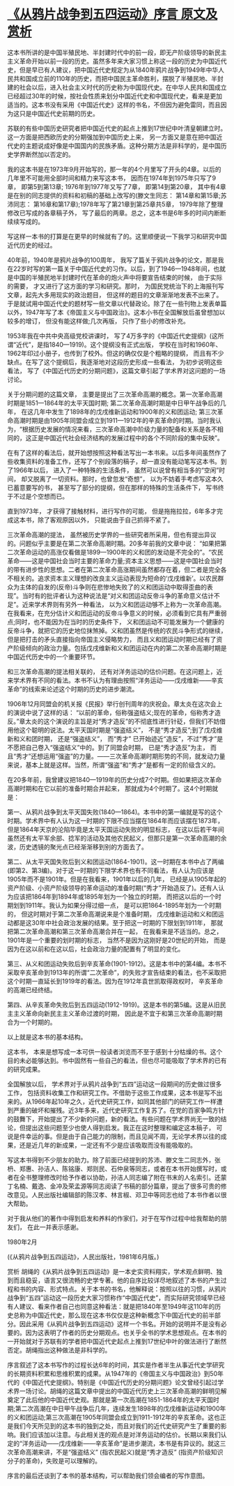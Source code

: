 # [《从鸦片战争到五四运动》序言 原文及赏析](https://www.vrrw.net/wx/14477.html)

这本书所讲的是中国半殖民地、半封建时代中的前一段，即无产阶级领导的新民主主义革命开始以前一段的历史。虽然多年来大家习惯上称这一段的历史为中国近代史，但是早已有人建议，把中国近代史规定为从1840年鸦片战争到1949年中华人民共和国成立前的110年的历史，而把中国民主革命胜利，摆脱了半殖民地、半封建的社会以后，进入社会主义时代的历史称为中国现代史。在中华人民共和国成立已经超过30年的时候，按社会性质来划分中国近代史和中国现代史，看来是更加适当的。这本书没有采用《中国近代史》这样的书名，不但因为避免雷同，而且因为这只是中国近代史前期的历史。

苏联的有些中国历史研究者把中国近代史的起点上推到17世纪中叶清皇朝建立时。这一方面是把西欧历史的分期强加到中国历史上来， 另一方面又是意在把中国近代史的主题说成好像是中国国内的民族矛盾。这种分期方法是非科学的，是中国历史学界断然加以否定的。

我的这本书是在1973年9月开始写的，那一年的4个月里写了开头的4章。以后的几年里不可能用全部时间和精力来写这本书， 因而在1974年到1975年只写了9章， 即第5到第13章; 1976年到1977年又写了7章， 即第14到第20章， 其中有4章是在别的同志提供的资料和初稿的基础上改写的(滕文生同志： 第14章和第15章;苏沛同志： 第16章和第17章);1978年写了第21章到第25章共5章， 1979年除了整理修改已写成的各章稿子外， 写了最后的两章。总之，这本书是6年多的时间内断断续续写成的。

写这样一本书的打算是在更早的时候就有了的。这里顺便说一下我学习和研究中国近代历史的经过。



40年前，1940年是鸦片战争的100周年， 我写了篇关于鸦片战争的论文，那是我在22岁时写的第一篇关于中国近代史的习作。以后，到了1946—1948年间，也就是中国的半殖民地半封建时代在革命的炮火声中将要宣告结束的时候， 由于实际的需要， 才又进行了这方面的学习和研究。那时， 为国民党统治下的上海报刊写文章，起先大多用现实的政治题目， 但这样的题目的文章渐渐地发表不出来了。于是就试用中国近代史的题材写一些文章以代替政论。除了在一些刊物上发表单篇以外，1947年写了本《帝国主义与中国政治》。这本小书在全国解放后虽曾想加以较多的增订， 但没有能这样做;几次再版， 只作了些小的修改补充。

1953年我在中共中央高级党校讲课时， 写了4万多字的《中国近代史提纲》(这所谓“近代”，是指1840—1919)。这个提纲没有正式出版， 学校在当时和1960年、1962年印过小册子，也传到了校外。但这的确仅仅是个粗略的提纲， 而且有不少缺点。在写了这个提纲后，我逐渐地对这段历史形成一些看法， 为初步说明这些看法， 写了《中国近代历史的分期问题》，这篇文章引起了学术界对这问题的一场讨论。

关于分期问题的这篇文章， 主要是提出了三次革命高潮的概念。第一次革命高潮时期是1851—1864年的太平天国时期; 第二次革命高潮时期是中日甲午战争后的几年， 在这几年中发生了1898年的戊戌维新运动和1900年的义和团运动; 第三次革命高潮时期是由1905年同盟会成立到1911—1912年的辛亥革命的时期。当时我认为，“根据历史发展的情况来看，三次革命高潮中阶级力量的配备和关系是各不相同的，这正是中国近代社会经济结构的发展过程中的各个不同阶段的集中反映”。

在有了这样的看法后，就开始想按照这种看法写出一本书来。以后多年间虽然作了些收集资料的准备工作，还写了个别段落的稿子，却一直没有能动笔写这本书。到了1966年以后， 进入了一种特殊的生活条件， 虽然可以说曾有相当多的“空闲”时间， 却又脱离了一切资料。那时，也曾忽发“奇想”， 以为不妨着手考虑写这本久已蓄意要写的书， 甚至写了部分的提纲，但在那样的特殊的生活条件下， 写书终于不过是个空想而已。

直到1973年， 才获得了接触材料，进行写作的可能， 但是拖拖拉拉，6年多才完成这本书，除了客观原因以外， 只能说由于自己抓得不紧了。

三次革命高潮的提法， 虽然被历史学界的一些研究者所采用，但也有提出异议的。问题似乎主要是在第二次革命高潮时期。20多年前我的文章中说： “如果把第二次革命运动的高涨仅看做是1899—1900年的义和团的发动是不完全的”。“农民革命——这是中国社会当时主要的革命力量;资本主义思想——这是中国社会当时的带有进步性的思想。二者在第二次革命高涨期间虽然都存在着，但二者是完全各不相关的。追求资本主义理想的改良主义运动表现为短命的‘戊戌维新’。以农民群众为主体的自发的(反帝)斗争则在悲惨地失败了的义和团运动中取得歪曲的表现”。当时有的批评者认为这种说法是“对义和团运动反帝斗争的革命意义估计不足”。近来学术界则有另外一种看法， 以为义和团运动够不上称为一次革命高潮。在我看来，在充分估计义和团运动的反帝斗争意义的时候，必须看到它具有严重弱点;同时，也不能因为在当时的历史条件下， 义和团运动不可能发展为一个健康的反帝斗争，就把它的历史地位抹煞掉。义和团虽然是传统的农民斗争形式的继续，但是把打击的矛头直接指向帝国主义侵略势力， 而且义和团运动时期已经有了资产阶级倾向的政治力量。包括戊戌维新和义和团运动在内的第二次革命高潮时期是中国近代历史中的一个重要环节。

和三次革命高潮的提法相关联的， 还有对洋务运动的估价问题。在这问题上，近来学术界有不同的看法。本书不认为有理由按照“洋务运动——戊戌维新——辛亥革命”的线索来论述这个时期的历史的进步潮流。

1906年12月同盟会的机关报《民报》举行创刊周年的庆祝会。章太炎在这次会上的演说中说了这样的话： “以前的革命，俗称强盗结义;现在的革命，俗称秀才造反。”章太炎的这个演说的主旨是对“秀才造反”的不彻底性进行针砭，但我们不妨借用他这个聪明的说法。太平天国时期是“强盗结义”， 不是“秀才造反”;到了戊戍维新和义和团时期， 还是“强盗结义”， 而“秀才” 已开始迹近“造反”，不过“秀才”是不愿把自己卷入“强盗结义”中的。到了同盟会时期， 已是“秀才造反”为主， 而且“秀才”还想运用“强盗”的力量。——三次革命高潮时期形势的不同，就发动力量来说，基本上就是这样。当然，所谓“强盗”和“秀才”是都有一定的阶级含义的。

在20多年前，我曾建议把1840—1919年的历史分成7个时期。但如果把这次革命高潮时期和在它以前的准备时期合并起来， 那就成为4个时期了。这4个时期就是：

第一、从鸦片战争到太平天国失败(1840—1864)。本书中的第一编就是写的这个时期。学术界中有人认为这一时期的下限不应当摆在1864年而应该摆在1873年，但是1864年天京的沦陷毕竟是太平天国运动失败的明显标志， 在这以后若干年间虽然还有太平军余部、捻军的活动及其他农民起义，但那只是第一次革命高潮的余波，历史透镜的聚光点已经渐渐移到别的方面去了。

第二、从太平天国失败后到义和团运动(1864-1901)。这一时期在本书中占了两编(即第2、第3编)。对于这一时期的下限学术界也有不同看法，有人认为应该是1905年而不是1901年。但是在我看来，1901年以后的几年， 已经是从1905年起的资产阶级、小资产阶级领导的革命运动的准备时期(“秀才”开始造反了)。还有人认为应该把1864年到1894年或1895年划为一个独立的时期， 而把这以后的一个时期划到1911年。我认为如果分得过细一点， 是可以把1864-1895年划为一个时期的， 但这时期对于第二次革命高潮说来是个准备时期， 戊戌维新运动和义和团运动都是这30年中社会政治发展的结果。至于把这一时期的下限划到1911年， 那就把第二次革命高潮和第三次革命高潮合并在一起， 在我看来是不适当的。总之，1901年是一个重要的划时期的标志， 当然不是因为这刚好是20世纪的开始， 而是因为在这以前和在这以后，社会政治力量的配置有了明显的变化。

第三、从义和团运动失败后到辛亥革命(1901-1912)。这是本书中的第4编。本书不采取辛亥革命到1913年的所谓“二次革命”，的失败才宣告结束的看法，也不采取把这个时期一直延长到1919年的看法。因为在1912年袁世凯取得政权时， 辛亥革命的高潮已经终结。

第四、从辛亥革命失败后到五四运动(1912-1919)。这是本书的第5编。这是从旧民主主义革命向新民主主义革命过渡的时期， 因此是不宜于和第三次革命高潮时期合为一个时期的。

以上就是这本书的基本结构。

这本书， 本来是想写成一本可供一般读者浏览而不至于感到十分枯燥的书。这个目的未必能够达到。书中固然有一些自己的看法，但也尽可能吸取了学术界的已有的研究成果。

全国解放以后， 学术界对于从鸦片战争到“五四”运动这一段期间的历史做过很多工作， 包括资料收集工作和研究工作。不借助于这些工作成果，这本书是写不出来的。从1966年起10年之久，近代史研究工作，如同其他部门的研究工作一样遭到严重的破坏和摧残。近3年多来，近代史研究工作复苏了。在党的百家争鸣方针的鼓舞下，开始提出了不少新的问题，新的看法。有些问题在学术界尚无一致的结论，但提出这些问题至少也使人得到启发。我正在这时整理和编定这本稿子， 可说是件幸运的事。但是由于自己能力的限制，而且见闻不周，无论学术界以往的成果，还是近几年的新成果，一定还有不少是应该吸取而没有能吸取的。

写这本书得到不少朋友的助力。除了前面已经提到的苏沛、滕文生二同志外，张枬、郑惠、孙洁人、陈铭康、郑则民、石仲泉等同志，或者在本书开始撰写时，或者在全书整理修改时给予作者以协助，孙洁人同志编了附在书末的人名索引。还蒙丁名楠、戴逸、金冲及荣孟源等同志阅读了书稿的部分篇章，提出了很多可贵的修改意见。人民出版社编辑部的陈汉孝、林言椒、邓卫中等同志也给了本书作者以很大帮助。

对于我从他们的著作中得到启发和养料的作家们，对于在写作过程中给我帮助的朋友们， 在此一并表示感谢。

1980年2月

(《从鸦片战争到五四运动》，人民出版社，1981年6月版。)

赏析 胡绳的《从鸦片战争到五四运动》是一本史实资料翔实，学术观点鲜明、独到而且稳妥，语言又很流畅的史学专著。他的自序比较详尽地叙述了本书的产生过程和书的内容、形式特点。关于本书的书名，他解释说：按照以往的习惯，从鸦片战争到“五四”运动这一段历史大家习惯称作“中国近代史”，而实际研究领域早已经有人建议、看来作者自己也同意这种看法：就是把1840年至1949年这110年的历史总称为中国近代史，那么现在这本书仅仅是这种新概念下中国近代史的前半部分。因此采用《从鸦片战争到五四运动》这样一个书名。开始的说明并不是没有必要的。因为这表明了作者的历史分期观点。也关乎全书的学术思想观点。在本书的一开始就对于苏联有的学者把中国近代史起点上推到17世纪中叶的做法进行了断然否定。胡绳指出这种做法是非科学的。

序言叙述了这本书写作的过程长达6年的时间，其实是作者半生从事近代史学研究的长期资料积累和思维积累的成果。从1947年的《帝国主义与中国政治》到50年代的《中国近代史提纲》。特别是《中国近代历史的分期问题》论文曾经引起过学术界一场讨论。胡绳的这篇文章中提出的中国近代历史上三次革命高潮的鲜明见解奠定了此后他的中国近代史观。那就是第一次高潮在1851-1864年的太平天国时期;第二次高潮在中日甲午战争后几年，连续发生1898年的戊戌维新运动和1900年的义和团运动;第三次高潮在1905年同盟会成立到1911-1912年的辛亥革命。这也正是我们今天所见到的这本书的独到之处，而且对我们的近代史研究产生了重要的影响。我们应该加以注意。与此相关连的观点是对洋务运动的估价。长期以来我们认定的“洋务运动——戊戌维新——辛亥革命”是进步潮流，本书是有异议的。就这三次革命高潮来讲，不是“强盗结义” (指农民起义)就是“秀才造反” (指资产阶级知识分子的革命)，失败是可以理解的。

序言的最后还谈到了本书的基本结构，可以帮助我们领会编者的写作意图。

